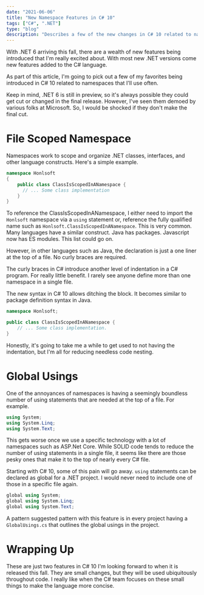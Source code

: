 ```yaml
---
date: "2021-06-06"
title: "New Namespace Features in C# 10"
tags: ["C#", ".NET"]
type: "blog"
description: "Describes a few of the new changes in C# 10 related to namespaces."
---
```


With .NET 6 arriving this fall, there are a wealth of new features being introduced that I'm really excited about.
With most new .NET versions come new features added to the C# language.

As part of this article, I'm going to pick out a few of my favorites being introduced in C# 10 related to namespaces that I'll use often.

Keep in mind, .NET 6 is still in preview, so it's always possible they could get cut or changed in the final release.
However, I've seen them demoed by various folks at Microsoft.
So, I would be shocked if they don't make the final cut.

# File Scoped Namespace

Namespaces work to scope and organize .NET classes, interfaces, and other language constructs.
Here's a simple example.

```csharp
namespace Honlsoft
{
    public class ClassIsScopedInANamespace {
      // ... Some class implementation
    }
}
```

To reference the ClassIsScopedInANamespace, I either need to import the `Honlsoft` namespace via a `using` statement or, reference the fully qualified name such as `Honlsoft.ClassIsScopedInANamespace`.
This is very common.
Many languages have a similar construct.
Java has packages.
Javascript now has ES modules.
This list could go on.

However, in other languages such as Java, the declaration is just a one liner at the top of a file.
No curly braces are required.

The curly braces in C# introduce another level of indentation in a C# program.
For really little benefit.
I rarely see anyone define more than one namespace in a single file.

The new syntax in C# 10 allows ditching the block.
It becomes similar to package definition syntax in Java.

```csharp
namespace Honlsoft;

public class ClassIsScopedInANamespace {
    // ... Some class implementation.
}
```

Honestly, it's going to take me a while to get used to not having the indentation, but I'm all for reducing needless code nesting.

# Global Usings

One of the annoyances of namespaces is having a seemingly boundless number of using statements that are needed at the top of a file.
For example.

```csharp
using System;
using System.Linq;
using System.Text;
```

This gets worse once we use a specific technology with a lot of namespaces such as ASP.Net Core. 
While SOLID code tends to reduce the number of using statements in a single file, it seems like there are those pesky ones that make it to the top of nearly every C# file.

Starting with C# 10, some of this pain will go away.
`using` statements can be declared as global for a .NET project.
I would never need to include one of those in a specific file again.

```csharp
global using System;
global using System.Linq;
global using System.Text;
```

A pattern suggested pattern with this feature is in every project having a `GlobalUsings.cs` that outlines the global usings in the project.

# Wrapping Up

These are just two features in C# 10 I'm looking forward to when it is released this fall.
They are small changes, but they will be used ubiquitously throughout code.
I really like when the C# team focuses on these small things to make the language more concise.

